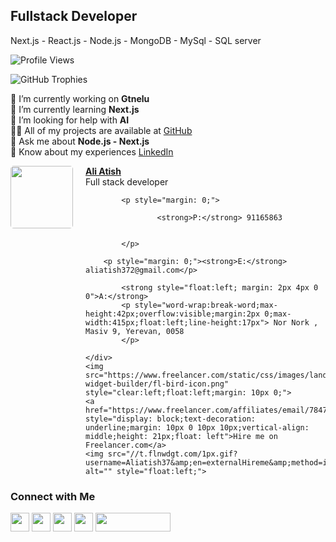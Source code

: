 ## Fullstack Developer
Next.js - React.js - Node.js - MongoDB - MySql - SQL server

![Profile Views](https://komarev.com/ghpvc/?username=mratashnejad&label=Profile%20views&color=0e75b6&style=flat)

![GitHub Trophies](https://github-profile-trophy.vercel.app/?username=mratashnejad)

🔭 I’m currently working on **Gtnelu**  
🌱 I’m currently learning **Next.js**  
🤝 I’m looking for help with **AI**  
👨‍💻 All of my projects are available at [GitHub](https://github.com/Mratashnejad)  
💬 Ask me about **Node.js - Next.js**  
📄 Know about my experiences [LinkedIn](https://www.linkedin.com/in/alirezaatashnejad/)

<div>
    <a href="https://www.freelancer.com/affiliates/email/78479624/"><img src="https://cdn5.f-cdn.com/ppic/256209861/logo/78479624/profile_logo_78479624.jpg" style="float: left; margin-right: 20px; margin-bottom:10px; width:100px; max-height: 100px; border-radius: 5px;"></a>
    <div style="min-height:40px;">
        <a style="text-decoration: underline; font-weight: bold;" href="https://www.freelancer.com/affiliates/email/78479624/">Ali Atish</a>
        <p style="margin: 0;margin-bottom: 6px; white-space: nowrap;overflow: hidden">Full stack developer</p>
        
            <p style="margin: 0;">
                
                    <strong>P:</strong> 91165863 
                
                
            </p>
        
        <p style="margin: 0;"><strong>E:</strong> aliatish372@gmail.com</p>
        
            <strong style="float:left; margin: 2px 4px 0 0">A:</strong>
            <p style="word-wrap:break-word;max-height:42px;overflow:visible;margin:2px 0;max-width:415px;float:left;line-height:17px"> Nor Nork , Masiv 9, Yerevan, 0058
            </p>
        
    </div>
    <img src="https://www.freelancer.com/static/css/images/landingpage/hireme-widget-builder/fl-bird-icon.png" style="clear:left;float:left;margin: 10px 0;">
    <a href="https://www.freelancer.com/affiliates/email/78479624/" style="display: block;text-decoration: underline;margin: 10px 0 10px 10px;vertical-align: middle;height: 21px;float: left">Hire me on Freelancer.com</a>
    <img src="//t.flnwdgt.com/1px.gif?username=Aliatish37&amp;en=externalHireme&amp;method=img&amp;label=hiremeEmailImpression&amp;ip=37.252.93.239&amp;type=emailSignature" alt="" style="float:left;">
</div>


### Connect with Me
[<img src="https://raw.githubusercontent.com/rahuldkjain/github-profile-readme-generator/master/src/images/icons/Social/devto.svg" height="30" width="30">](https://dev.to/mratashnejad)
[<img src="https://raw.githubusercontent.com/rahuldkjain/github-profile-readme-generator/master/src/images/icons/Social/linked-in-alt.svg" height="30" width="30">](https://www.linkedin.com/in/alirezaatashnejad/)
[<img src="https://raw.githubusercontent.com/rahuldkjain/github-profile-readme-generator/master/src/images/icons/Social/stack-overflow.svg" height="30" width="30">](https://stackoverflow.com/users/13326869/alireza-atashnejad?tab=profile)
[<img src="https://raw.githubusercontent.com/rahuldkjain/github-profile-readme-generator/master/src/images/icons/Social/kaggle.svg" height="30" width="30">](https://www.kaggle.com/alirezaatashnejad)
[<img src="https://cdn.buymeacoffee.com/buttons/v2/default-yellow.png" height="30" width="120">](https://www.buymeacoffee.com/alirezaata0)
